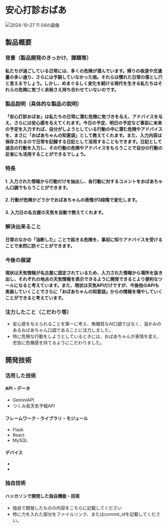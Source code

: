 # 安心打診おばあ

![2024-10-27 11 04の画像](https://github.com/user-attachments/assets/d436fa32-05ec-4a7e-aeff-ec8fc51caaf2)

## 製品概要
### 背景（製品開発のきっかけ、課題等）
#### 私たちが過ごしている日常には、多くの危険が潜んでいます。帰りの夜道や交通量の多い通り、さらには予期していなかった雨。それらは慣れた日常の落とし穴と言えるでしょう。しかし、めまぐるしく変化を続ける現代を生きる私たちはそれらの危険に気づく余裕さえ持ち合わせていないのです。
### 製品説明（具体的な製品の説明）
#### 「安心打診おばあ」は私たちの日常に潜む危険に気づきを与え、アドバイスを与え、さらには安心感を与えてくれます。今日の予定、明日の予定など事前に未来の予定を入力すれば、自分がしようとしている行動の中に潜む危険やアドバイスを、まさに「おばあちゃんの知恵袋」として教えてくれます。また、入力内容は保存されるので日常を記録する日記として活用することもできます。日記として過去の行動を入力し、その行動の危険やアドバイスをもらうことで自分の行動の反省にも活用することができるでしょう。
### 特長
#### 1. 入力された情報から行動だけを抽出し、各行動に対するコメントをおばあちゃん口調でもらうことができます。
#### 2. 行動が危険かどうかでおばあちゃんの表情が3段階で変化します。
#### 3. 入力日の名古屋の天気を自動で教えてくれます。

### 解決出来ること
#### 日常のなかの「油断した」ことで起きる危険を、事前に知りアドバイスを受けることで未然に防ぐことができます。
### 今後の展望
#### 現状は天気情報が名古屋に固定されているため、入力された情報から場所を抜き出し、それぞれの地点の天気情報を表示できるように開発できるとより便利なツールになると考えています。また、現状は天気APIだけですが、今後他のAPIも実装していくことでさらに「おばあちゃんの知恵袋」からの情報を増やしていくことができると考えています。
### 注力したこと（こだわり等）
* 安心感を与えられることを第一に考え、無機質なAI口調ではなく、温かみのあるおばあちゃん口調であることに注力しました。
* 特に危険な行動をしようとしているときには、おばあちゃんが表情を変え、忠告に危機感を持てるようにこだわりました。

## 開発技術
### 活用した技術
#### API・データ
* GeminiAPI 
* つくみ島天気予報API

#### フレームワーク・ライブラリ・モジュール
* Flask
* React
* MySQL

#### デバイス
* 
* 

### 独自技術
#### ハッカソンで開発した独自機能・技術
* 独自で開発したものの内容をこちらに記載してください
* 特に力を入れた部分をファイルリンク、またはcommit_idを記載してください。
